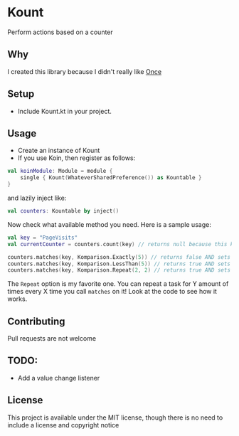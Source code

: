 # Kount

Perform actions based on a counter

## Why

I created this library because I didn't really like [Once](https://github.com/jonfinerty/Once)

## Setup

* Include Kount.kt in your project.


## Usage

* Create an instance of Kount
* If you use Koin, then register as follows:

```Kotlin
val koinModule: Module = module {
    single { Kount(WhateverSharedPreference()) as Kountable }
}
```

and lazily inject like:

```Kotlin
val counters: Kountable by inject()
```

Now check what available method you need. Here is a sample usage:

```Kotlin
val key = "PageVisits"
val currentCounter = counters.count(key) // returns null because this key doesn't exist

counters.matches(key, Komparison.Exactly(5)) // returns false AND sets the value of `key` to 1
counters.matches(key, Komparison.LessThan(5)) // returns true AND sets the value of `key` to 2
counters.matches(key, Komparison.Repeat(2, 2) // returns true AND sets the value of `key` to 3
```

The `Repeat` option is my favorite one. You can repeat a task for Y amount of times every X time you call `matches` on it!
Look at the code to see how it works.


## Contributing

Pull requests are not welcome

## TODO: 

* Add a value change listener

## License

This project is available under the MIT license, though there is no need to include a license and copyright notice
